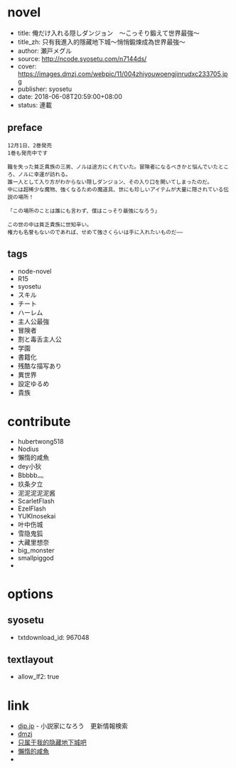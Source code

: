 # novel

- title: 俺だけ入れる隠しダンジョン　〜こっそり鍛えて世界最強〜
- title_zh: 只有我進入的隱藏地下城～悄悄鍛煉成為世界最強～
- author: 瀬戸メグル
- source: http://ncode.syosetu.com/n7144ds/
- cover: https://images.dmzj.com/webpic/11/004zhiyouwoengjinrudxc233705.jpg
- publisher: syosetu
- date: 2018-06-08T20:59:00+08:00
- status: 連載

## preface


```
12月1日、2巻発売
1巻も発売中です

職を失った貧乏貴族の三男、ノルは途方にくれていた。冒険者になるべきかと悩んでいたところ、ノルに幸運が訪れる。
誰一人として入り方がわからない隠しダンジョン、その入り口を開いてしまったのだ。
中には超稀少な魔物、強くなるための魔道具、世にも珍しいアイテムが大量に隠されている伝説の場所！

「この場所のことは誰にも言わず、僕はこっそり最強になろう」

この世の中は貧乏貴族に世知辛い。
権力も名誉もないのであれば、せめて強さくらいは手に入れたいものだ――
```

## tags

- node-novel
- R15
- syosetu
- スキル
- チート
- ハーレム
- 主人公最強
- 冒険者
- 割と毒舌主人公
- 学園
- 書籍化
- 残酷な描写あり
- 異世界
- 設定ゆるめ
- 貴族

# contribute

- hubertwong518
- Nodius
- 懶惰的咸魚
- dey小狄
- Bbbbb灬
- 玖条夕立
- 泥泥泥泥泥酱
- ScarletFlash
- EzelFlash
- YUKInosekai
- 叶中伤城
- 雪隐鬼狐
- 大藏里想奈
- big_monster
- smallpiggod
- 

# options

## syosetu

- txtdownload_id: 967048

## textlayout

- allow_lf2: true

# link

- [dip.jp](https://narou.dip.jp/search.php?text=n7144ds&novel=all&genre=all&new_genre=all&length=0&down=0&up=100) - 小説家になろう　更新情報検索
- [dmzj](https://manhua.dmzj.com/zhiyouwojinrudeyincangdixiachengqiaoqiaoduanlianch/)
- [只属于我的隐藏地下城吧](https://tieba.baidu.com/f?kw=%E5%8F%AA%E5%B1%9E%E4%BA%8E%E6%88%91%E7%9A%84%E9%9A%90%E8%97%8F%E5%9C%B0%E4%B8%8B%E5%9F%8E&ie=utf-8 "只属于我的隐藏地下城")
- [懶惰的咸魚](https://pan.baidu.com/s/1nvijYu1)
- 




